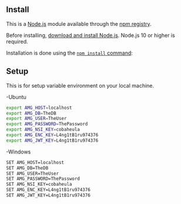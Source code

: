 
## Install

This is a [Node.js](https://nodejs.org/en/) module available through the
[npm registry](https://www.npmjs.com/).

Before installing, [download and install Node.js](https://nodejs.org/en/download/).
Node.js 10 or higher is required.

Installation is done using the
[`npm install` command](https://docs.npmjs.com/getting-started/installing-npm-packages-locally):



## Setup

This is for setup variable environment on your local machine.

-Ubuntu

```sh
export AMG_HOST=localhost
export AMG_DB=TheDB
export AMG_USER=TheUser
export AMG_PASSWORD=ThePassword
export AMG_NSI_KEY=cobaheula
export AMG_ENC_KEY=L4ng1tB1ru974376
export AMG_JWT_KEY=L4ng1tB1ru974376
```

-Windows

```sh
SET AMG_HOST=localhost
SET AMG_DB=TheDB
SET AMG_USER=TheUser
SET AMG_PASSWORD=ThePassword
SET AMG_NSI_KEY=cobaheula
SET AMG_ENC_KEY=L4ng1tB1ru974376
SET AMG_JWT_KEY=L4ng1tB1ru974376
```
